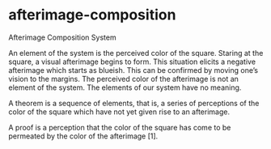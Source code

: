 ﻿# afterimage-composition
 
Afterimage Composition System

An element of the system is the perceived color of the square. Staring at the square, a visual afterimage begins to form. This situation elicits a negative afterimage which starts as blueish. This can be confirmed by moving one’s vision to the margins. The perceived color of the afterimage is not an element of the system. The elements of our system have no meaning. 

A theorem is a sequence of elements, that is, a series of perceptions of the color of the square which have not yet given rise to an afterimage. 

A proof is a perception that the color of the square has come to be permeated by the color of the afterimage [1]. 



